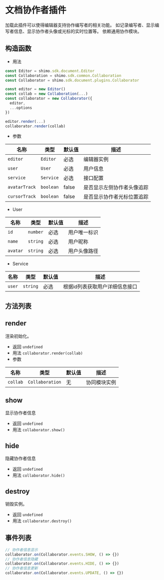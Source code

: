# 文档协作者插件

加载此插件可以使得编辑器支持协作编写者的相关功能。
如记录编写者、显示编写者信息、显示协作者头像或光标的实时位置等。
依赖通用协作模块。

## 构造函数

* 用法

```js
const Editor = shimo.sdk.document.Editor
const Collaboration = shimo.sdk.common.Collaboration
const Collaborator = shimo.sdk.document.plugins.Collaborator

const editor = new Editor()
const collab = new Collaboration(...)
const collaborator = new Collaborator({
  editor,
  ...options
})

editor.render(...)
collaborator.render(collab)
```

* 参数

|名称|类型|默认值|描述|
| -- | -- | -- | -- |
| `editor` | `Editor` | 必选 | 编辑器实例 |
| `user` | `User` | 必选 | 用户信息 |
| `service` | `Service` | 必选 | 接口配置 |
| `avatarTrack` | `boolean` | false | 是否显示左侧协作者头像追踪 |
| `cursorTrack` | `boolean` | false | 是否显示协作者光标位置追踪 |

* User

|名称|类型|默认值|描述|
| -- | -- | -- | -- |
| `id` | `number` | 必选 | 用户唯一标识 |
| `name` | `string` | 必选 | 用户昵称 |
| `avatar` | `string` | 必选 | 用户头像路径 |

* Service

|名称|类型|默认值|描述|
| -- | -- | -- | -- |
| `user` | `string` | 必选 | 根据id列表获取用户详细信息接口 |

## 方法列表

## render

渲染初始化。

* 返回 `undefined`
* 用法 `collaborator.render(collab)`
* 参数

| 名称                | 类型             | 默认值 | 描述                |
| ------------------- | --------------- | ----- | ------------------ |
| `collab`         | `Collaboration`   | 无     | 协同模块实例     |

## show

显示协作者信息

* 返回 `undefined`
* 用法 `collaborator.show()`

## hide

隐藏协作者信息

* 返回 `undefined`
* 用法 `collaborator.hide()`

## destroy

销毁实例。

* 返回 `undefined`
* 用法 `collaborator.destroy()`

## 事件列表

```js
// 协作者信息显示
collaborator.on(Collaborator.events.SHOW, () => {})
// 协作者信息隐藏
collaborator.on(Collaborator.events.HIDE, () => {})
// 协作者信息更新
collaborator.on(Collaborator.events.UPDATE, () => {})
```

